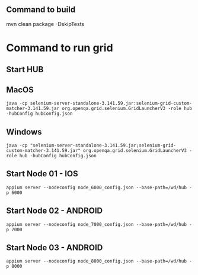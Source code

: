 ## Command to build
mvn clean package -DskipTests

# Command to run grid
## Start HUB

## MacOS
```
java -cp selenium-server-standalone-3.141.59.jar:selenium-grid-custom-matcher-3.141.59.jar org.openqa.grid.selenium.GridLauncherV3 -role hub -hubConfig hubConfig.json
```

## Windows
```
java -cp "selenium-server-standalone-3.141.59.jar;selenium-grid-custom-matcher-3.141.59.jar" org.openqa.grid.selenium.GridLauncherV3 -role hub -hubConfig hubConfig.json
```

## Start Node 01 - IOS
```
appium server --nodeconfig node_6000_config.json --base-path=/wd/hub -p 6000
```

## Start Node 02 - ANDROID
```
appium server --nodeconfig node_7000_config.json --base-path=/wd/hub -p 7000
```

## Start Node 03 - ANDROID
```
appium server --nodeconfig node_8000_config.json --base-path=/wd/hub -p 8000
```